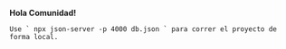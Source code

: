 **Hola Comunidad!** 
```
Use ` npx json-server -p 4000 db.json ` para correr el proyecto de forma local.
```
